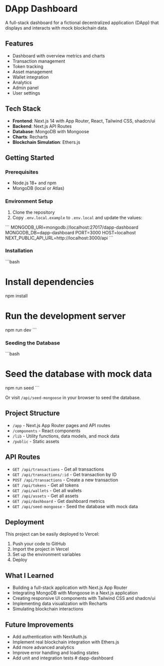 # DApp Dashboard

A full-stack dashboard for a fictional decentralized application (DApp) that displays and interacts with mock blockchain data.

## Features

- Dashboard with overview metrics and charts
- Transaction management
- Token tracking
- Asset management
- Wallet integration
- Analytics
- Admin panel
- User settings

## Tech Stack

- **Frontend**: Next.js 14 with App Router, React, Tailwind CSS, shadcn/ui
- **Backend**: Next.js API Routes
- **Database**: MongoDB with Mongoose
- **Charts**: Recharts
- **Blockchain Simulation**: Ethers.js

## Getting Started

### Prerequisites

- Node.js 18+ and npm
- MongoDB (local or Atlas)

### Environment Setup

1. Clone the repository
2. Copy `.env.local.example` to `.env.local` and update the values:

\`\`\`
MONGODB_URI=mongodb://localhost:27017/dapp-dashboard
MONGODB_DB=dapp-dashboard
PORT=3000
HOST=localhost
NEXT_PUBLIC_API_URL=http://localhost:3000/api
\`\`\`

### Installation

\`\`\`bash
# Install dependencies
npm install

# Run the development server
npm run dev
\`\`\`

### Seeding the Database

\`\`\`bash
# Seed the database with mock data
npm run seed
\`\`\`

Or visit `/api/seed-mongoose` in your browser to seed the database.

## Project Structure

- `/app` - Next.js App Router pages and API routes
- `/components` - React components
- `/lib` - Utility functions, data models, and mock data
- `/public` - Static assets

## API Routes

- `GET /api/transactions` - Get all transactions
- `GET /api/transactions/:id` - Get transaction by ID
- `POST /api/transactions` - Create a new transaction
- `GET /api/tokens` - Get all tokens
- `GET /api/wallets` - Get all wallets
- `GET /api/assets` - Get all assets
- `GET /api/dashboard` - Get dashboard metrics
- `GET /api/seed-mongoose` - Seed the database with mock data

## Deployment

This project can be easily deployed to Vercel:

1. Push your code to GitHub
2. Import the project in Vercel
3. Set up the environment variables
4. Deploy

## What I Learned

- Building a full-stack application with Next.js App Router
- Integrating MongoDB with Mongoose in a Next.js application
- Creating responsive UI components with Tailwind CSS and shadcn/ui
- Implementing data visualization with Recharts
- Simulating blockchain interactions

## Future Improvements

- Add authentication with NextAuth.js
- Implement real blockchain integration with Ethers.js
- Add more advanced analytics
- Improve error handling and loading states
- Add unit and integration tests
#   d a p p - d a s h b o a r d  
 